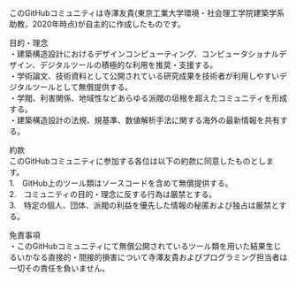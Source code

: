 このGitHubコミュニティは寺澤友貴(東京工業大学環境・社会理工学院建築学系助教，2020年時点)が自主的に作成したものです。<br>

目的・理念<br>
  ・建築構造設計におけるデザインコンピューティング、コンピュータショナルデザイン、デジタルツールの積極的な利用を推奨・支援する。<br>
  ・学術論文、技術資料として公開されている研究成果を技術者が利用しやすいデジタルツールとして無償提供する。<br>
  ・学閥、利害関係、地域性などあらゆる派閥の垣根を超えたコミュニティを形成する。<br>
  ・建築構造設計の法規、規基準、数値解析手法に関する海外の最新情報を共有する。<br>
  
約款<br>
このGitHubコミュニティに参加する各位は以下の約款に同意したものとします。<br>
  1.　GitHub上のツール類はソースコードを含めて無償提供する。<br>
  2.　コミュニティの目的・理念に反する行為は厳禁とする。<br>
  3.　特定の個人、団体、派閥の利益を優先した情報の秘匿および独占は厳禁とする。<br>
  
免責事項<br>
  ・このGitHubコミュニティにて無償公開されているツール類を用いた結果生じるいかなる直接的・間接的損害について寺澤友貴およびプログラミング担当者は一切その責任を負いません。<br>
